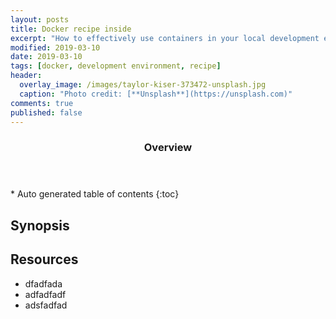 ```yaml
---
layout: posts
title: Docker recipe inside
excerpt: "How to effectively use containers in your local development environment."
modified: 2019-03-10
date: 2019-03-10
tags: [docker, development environment, recipe]
header: 
  overlay_image: /images/taylor-kiser-373472-unsplash.jpg
  caption: "Photo credit: [**Unsplash**](https://unsplash.com)"
comments: true
published: false
---
```


<section id="table-of-contents" class="toc">
  <header>
    <h3>Overview</h3>
  </header>
  <div id="drawer" markdown="1">
  *  Auto generated table of contents
  {:toc}
  </div>
</section>

## Synopsis

## Resources
- dfadfada
- adfadfadf
- adsfadfad
  
